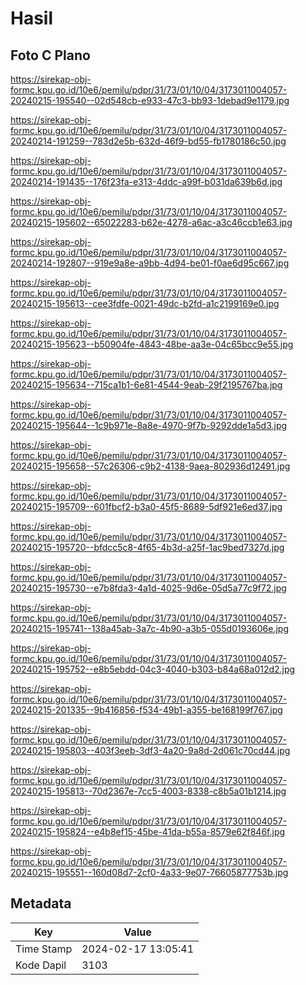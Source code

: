 # Hasil

## Foto C Plano

https://sirekap-obj-formc.kpu.go.id/10e6/pemilu/pdpr/31/73/01/10/04/3173011004057-20240215-195540--02d548cb-e933-47c3-bb93-1debad9e1179.jpg

https://sirekap-obj-formc.kpu.go.id/10e6/pemilu/pdpr/31/73/01/10/04/3173011004057-20240214-191259--783d2e5b-632d-46f9-bd55-fb1780186c50.jpg

https://sirekap-obj-formc.kpu.go.id/10e6/pemilu/pdpr/31/73/01/10/04/3173011004057-20240214-191435--176f23fa-e313-4ddc-a99f-b031da639b6d.jpg

https://sirekap-obj-formc.kpu.go.id/10e6/pemilu/pdpr/31/73/01/10/04/3173011004057-20240215-195602--65022283-b62e-4278-a6ac-a3c46ccb1e63.jpg

https://sirekap-obj-formc.kpu.go.id/10e6/pemilu/pdpr/31/73/01/10/04/3173011004057-20240214-192807--919e9a8e-a9bb-4d94-be01-f0ae6d95c667.jpg

https://sirekap-obj-formc.kpu.go.id/10e6/pemilu/pdpr/31/73/01/10/04/3173011004057-20240215-195613--cee3fdfe-0021-49dc-b2fd-a1c2199169e0.jpg

https://sirekap-obj-formc.kpu.go.id/10e6/pemilu/pdpr/31/73/01/10/04/3173011004057-20240215-195623--b50904fe-4843-48be-aa3e-04c65bcc9e55.jpg

https://sirekap-obj-formc.kpu.go.id/10e6/pemilu/pdpr/31/73/01/10/04/3173011004057-20240215-195634--715ca1b1-6e81-4544-9eab-29f2195767ba.jpg

https://sirekap-obj-formc.kpu.go.id/10e6/pemilu/pdpr/31/73/01/10/04/3173011004057-20240215-195644--1c9b971e-8a8e-4970-9f7b-9292dde1a5d3.jpg

https://sirekap-obj-formc.kpu.go.id/10e6/pemilu/pdpr/31/73/01/10/04/3173011004057-20240215-195658--57c26306-c9b2-4138-9aea-802936d12491.jpg

https://sirekap-obj-formc.kpu.go.id/10e6/pemilu/pdpr/31/73/01/10/04/3173011004057-20240215-195709--601fbcf2-b3a0-45f5-8689-5df921e6ed37.jpg

https://sirekap-obj-formc.kpu.go.id/10e6/pemilu/pdpr/31/73/01/10/04/3173011004057-20240215-195720--bfdcc5c8-4f65-4b3d-a25f-1ac9bed7327d.jpg

https://sirekap-obj-formc.kpu.go.id/10e6/pemilu/pdpr/31/73/01/10/04/3173011004057-20240215-195730--e7b8fda3-4a1d-4025-9d6e-05d5a77c9f72.jpg

https://sirekap-obj-formc.kpu.go.id/10e6/pemilu/pdpr/31/73/01/10/04/3173011004057-20240215-195741--138a45ab-3a7c-4b90-a3b5-055d0193606e.jpg

https://sirekap-obj-formc.kpu.go.id/10e6/pemilu/pdpr/31/73/01/10/04/3173011004057-20240215-195752--e8b5ebdd-04c3-4040-b303-b84a68a012d2.jpg

https://sirekap-obj-formc.kpu.go.id/10e6/pemilu/pdpr/31/73/01/10/04/3173011004057-20240215-201335--9b416856-f534-49b1-a355-be168199f767.jpg

https://sirekap-obj-formc.kpu.go.id/10e6/pemilu/pdpr/31/73/01/10/04/3173011004057-20240215-195803--403f3eeb-3df3-4a20-9a8d-2d061c70cd44.jpg

https://sirekap-obj-formc.kpu.go.id/10e6/pemilu/pdpr/31/73/01/10/04/3173011004057-20240215-195813--70d2367e-7cc5-4003-8338-c8b5a01b1214.jpg

https://sirekap-obj-formc.kpu.go.id/10e6/pemilu/pdpr/31/73/01/10/04/3173011004057-20240215-195824--e4b8ef15-45be-41da-b55a-8579e62f846f.jpg

https://sirekap-obj-formc.kpu.go.id/10e6/pemilu/pdpr/31/73/01/10/04/3173011004057-20240215-195551--160d08d7-2cf0-4a33-9e07-76605877753b.jpg


## Metadata

| Key        | Value               |
| ---------- | ------------------- |
| Time Stamp | 2024-02-17 13:05:41 |
| Kode Dapil | 3103                |



